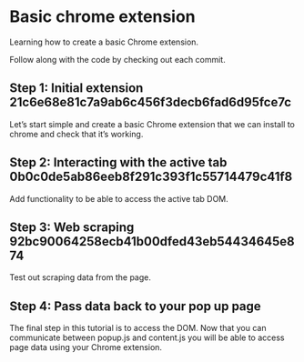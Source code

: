 # Basic chrome extension
Learning how to create a basic Chrome extension.

Follow along with the code by checking out each commit.

## Step 1: Initial extension 21c6e68e81c7a9ab6c456f3decb6fad6d95fce7c
Let’s start simple and create a basic Chrome extension that we can install to chrome and check that it’s working.

## Step 2: Interacting with the active tab 0b0c0de5ab86eeb8f291c393f1c55714479c41f8
Add functionality to be able to access the active tab DOM.

## Step 3: Web scraping 92bc90064258ecb41b00dfed43eb54434645e874
Test out scraping data from the page.

## Step 4: Pass data back to your pop up page
The final step in this tutorial is to access the DOM. Now that you can communicate between popup.js and content.js you will be able to access page data using your Chrome extension.

